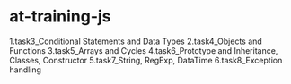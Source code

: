 # at-training-js
1.task3_Conditional Statements and Data Types
2.task4_Objects and Functions
3.task5_Arrays and Cycles
4.task6_Prototype and Inheritance, Classes, Constructor
5.task7_String, RegExp, DataTime
6.task8_Exception handling
